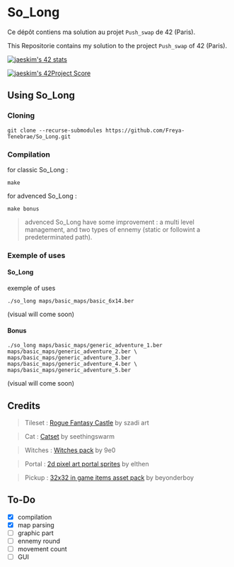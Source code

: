 # So_Long

Ce dépôt contiens ma solution au projet `Push_swap` de 42 (Paris).

This Repositorie contains my solution to the project `Push_swap` of 42 (Paris).

[![jaeskim's 42 stats](https://badge42.herokuapp.com/api/stats/cmaginot?cursus=42cursus&privacyName=true)](https://github.com/JaeSeoKim/badge42)

[![jaeskim's 42Project Score](https://badge42.herokuapp.com/api/project/cmaginot/so_long)](https://github.com/JaeSeoKim/badge42)

## Using So_Long

### Cloning

```shell
git clone --recurse-submodules https://github.com/Freya-Tenebrae/So_Long.git
```

### Compilation

for classic So_Long :
```shell
make
```
for advenced So_Long :
```shell
make bonus
```

> advenced So_Long have some improvement : a multi level management, and two types of ennemy (static or followint a predeterminated path).

### Exemple of uses

#### So_Long

exemple of uses

```shell
./so_long maps/basic_maps/basic_6x14.ber
```

(visual will come soon)

#### Bonus

```shell
./so_long maps/basic_maps/generic_adventure_1.ber maps/basic_maps/generic_adventure_2.ber \
maps/basic_maps/generic_adventure_3.ber maps/basic_maps/generic_adventure_4.ber \
maps/basic_maps/generic_adventure_5.ber
```

(visual will come soon)

## Credits

>Tileset	: [Rogue Fantasy Castle](https://szadiart.itch.io/rogue-fantasy-castle)  by szadi art

>Cat		: [Catset](https://seethingswarm.itch.io/catset)  by seethingswarm

>Witches	: [Witches pack](https://9e0.itch.io/witches-pack)  by 9e0

>Portal	: [2d pixel art portal sprites](https://elthen.itch.io/2d-pixel-art-portal-sprites)  by elthen

>Pickup	: [32x32 in game items asset pack](https://beyonderboy.itch.io/32x32-in-game-items-asset-pack)  by beyonderboy

## To-Do

- [x] compilation
- [x] map parsing
- [ ] graphic part
- [ ] ennemy round
- [ ] movement count
- [ ] GUI
